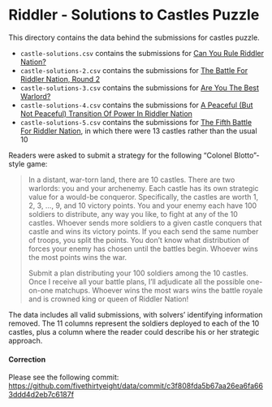 # Riddler - Solutions to Castles Puzzle

This directory contains the data behind the submissions for castles puzzle.

* `castle-solutions.csv` contains the submissions for [Can You Rule Riddler Nation?](https://fivethirtyeight.com/features/can-you-rule-riddler-nation/)
* `castle-solutions-2.csv` contains the submissions for [The Battle For Riddler Nation, Round 2](http://fivethirtyeight.com/features/the-battle-for-riddler-nation-round-2/)
* `castle-solutions-3.csv` contains the submissions for [Are You The Best Warlord?](https://fivethirtyeight.com/features/are-you-the-best-warlord/)
* `castle-solutions-4.csv` contains the submissions for [A Peaceful (But Not Peaceful) Transition Of Power In Riddler Nation](https://fivethirtyeight.com/features/a-peaceful-but-not-peaceful-transition-of-power-in-riddler-nation/)
* `castle-solutions-5.csv` contains the submissions for [The Fifth Battle For Riddler Nation](https://fivethirtyeight.com/features/the-fifth-battle-for-riddler-nation/), in which there were 13 castles rather than the usual 10


Readers were asked to submit a strategy for the following “Colonel Blotto”-style game:

> In a distant, war-torn land, there are 10 castles. There are two warlords: you and your archenemy. Each castle has its own strategic value for a would-be conqueror. Specifically, the castles are worth 1, 2, 3, …, 9, and 10 victory points. You and your enemy each have 100 soldiers to distribute, any way you like, to fight at any of the 10 castles. Whoever sends more soldiers to a given castle conquers that castle and wins its victory points. If you each send the same number of troops, you split the points. You don’t know what distribution of forces your enemy has chosen until the battles begin. Whoever wins the most points wins the war. 
>
> Submit a plan distributing your 100 soldiers among the 10 castles. Once I receive all your battle plans, I’ll adjudicate all the possible one-on-one matchups. Whoever wins the most wars wins the battle royale and is crowned king or queen of Riddler Nation!

The data includes all valid submissions, with solvers’ identifying information removed. The 11 columns represent the soldiers deployed to each of the 10 castles, plus a column where the reader could describe his or her strategic approach.

#### Correction

Please see the following commit:
https://github.com/fivethirtyeight/data/commit/c3f808fda5b67aa26ea6fa663ddd4d2eb7c6187f
